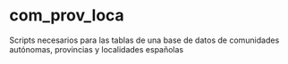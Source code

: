 # com_prov_loca
Scripts necesarios para las tablas de una base de datos de comunidades autónomas, provincias y localidades españolas
